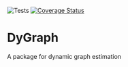 
![Tests](https://github.com/ragnarlevi/DyGraph/actions/workflows/tests.yml/badge.svg)
[![Coverage Status](https://coveralls.io/repos/github/ragnarlevi/DyGraph/badge.svg?branch=main)](https://coveralls.io/github/ragnarlevi/DyGraph?branch=main)

# DyGraph

A package for dynamic graph estimation



